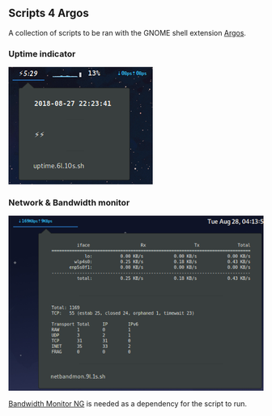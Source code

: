 <h2>Scripts 4 Argos</h2>

A collection of scripts to be ran with the GNOME shell extension [Argos](https://github.com/p-e-w/argos).

<h3>Uptime indicator</h3>

![](uptimeScrn.png)

<h3>Network & Bandwidth monitor</h3>

![](netbandmonScrn.png)

[Bandwidth Monitor NG](https://github.com/vgropp/bwm-ng) is needed as a dependency for the script to run.

